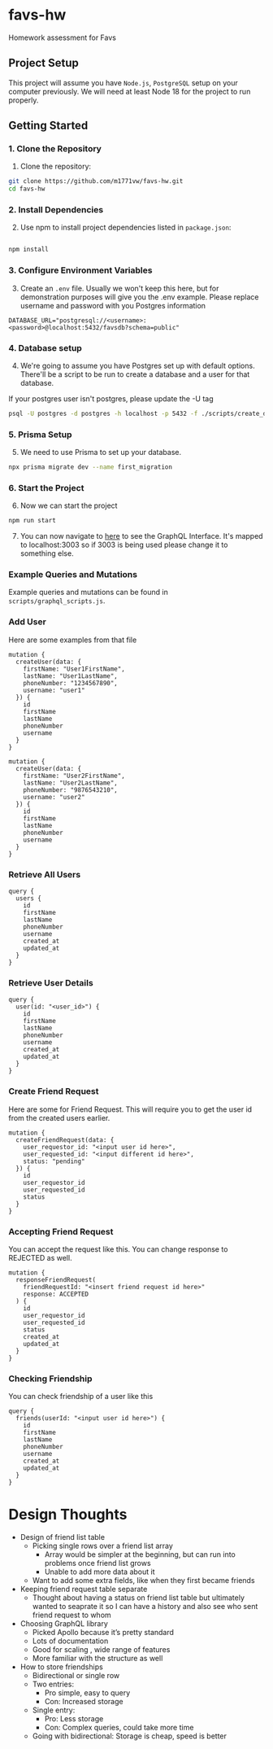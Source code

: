 # favs-hw
Homework assessment for Favs

## Project Setup
This project will assume you have `Node.js`, `PostgreSQL` setup on your computer previously. We will need at least Node 18 for the project to run properly.

## Getting Started

### 1. Clone the Repository

1. Clone the repository:
```bash
git clone https://github.com/m1771vw/favs-hw.git
cd favs-hw
```


### 2. Install Dependencies

2. Use npm to install project dependencies listed in `package.json`:

```bash

npm install

```


### 3. Configure Environment Variables

3. Create an `.env` file. Usually we won't keep this here, but for demonstration purposes will give you the .env example. Please replace username and password with you Postgres information

```
DATABASE_URL="postgresql://<username>:<password>@localhost:5432/favsdb?schema=public"
```

### 4. Database setup

4. We're going to assume you have Postgres set up with default options. There'll be a script to be run to create a database and a user for that database.

If your postgres user isn't postgres, please update the -U tag

```bash
psql -U postgres -d postgres -h localhost -p 5432 -f ./scripts/create_database.sql

```
### 5. Prisma Setup

5. We need to use Prisma to set up your database. 

```bash
npx prisma migrate dev --name first_migration
```

### 6. Start the Project

6. Now we can start the project

```bash
npm run start
```


7. You can now navigate to [here](http://localhost:3003) to see the GraphQL Interface. It's mapped to localhost:3003 so if 3003 is being used please change it to something else.


### Example Queries and Mutations

Example queries and mutations can be found in `scripts/graphql_scripts.js`.

### Add User

Here are some examples from that file 

```
mutation {
  createUser(data: {
    firstName: "User1FirstName",
    lastName: "User1LastName",
    phoneNumber: "1234567890",  
    username: "user1"
  }) {
    id
    firstName
    lastName
    phoneNumber
    username
  }
}

mutation {
  createUser(data: {
    firstName: "User2FirstName",
    lastName: "User2LastName",
    phoneNumber: "9876543210",
    username: "user2"
  }) {
    id
    firstName
    lastName
    phoneNumber
    username
  }
}
```

### Retrieve All Users

```
query {
  users {
    id
    firstName
    lastName
    phoneNumber
    username
    created_at
    updated_at
  }
}
```

### Retrieve User Details

```
query {
  user(id: "<user_id>") {
    id
    firstName
    lastName
    phoneNumber
    username
    created_at
    updated_at
  }
}
```

### Create Friend Request

Here are some for Friend Request. This will require you to get the user id from the created users earlier.

```
mutation {
  createFriendRequest(data: {
    user_requestor_id: "<input user id here>",
    user_requested_id: "<input different id here>",
    status: "pending"
  }) {
    id
    user_requestor_id
    user_requested_id
    status
  }
}

```

### Accepting Friend Request

You can accept the request like this. You can change response to REJECTED as well.

```
mutation {
  responseFriendRequest(
    friendRequestId: "<insert friend request id here>"  
    response: ACCEPTED  
  ) {
    id
    user_requestor_id
    user_requested_id
    status
    created_at
    updated_at
  }
}
```

### Checking Friendship

You can check friendship of a user like this

```
query {
  friends(userId: "<input user id here>") {
    id
    firstName
    lastName
    phoneNumber
    username
    created_at
    updated_at
  }
}
```

# Design Thoughts

- Design of friend list table
    - Picking single rows over a friend list array
        - Array would be simpler at the beginning, but can run into problems once friend list grows
        - Unable to add more data about it
    - Want to add some extra fields, like when they first became friends
- Keeping friend request table separate
    - Thought about having a status on friend list table but ultimately wanted to seaprate it so I can have a history and also see who sent friend request to whom
- Choosing GraphQL library
    - Picked Apollo because it’s pretty standard
    - Lots of documentation
    - Good for scaling , wide range of features
    - More familiar with the structure as well
- How to store friendships
    - Bidirectional or single row
    - Two entries:
        - Pro simple, easy to query
        - Con: Increased storage
    - Single entry:
        - Pro: Less storage
        - Con: Complex queries, could take more time
    - Going with bidirectional: Storage is cheap, speed is better
